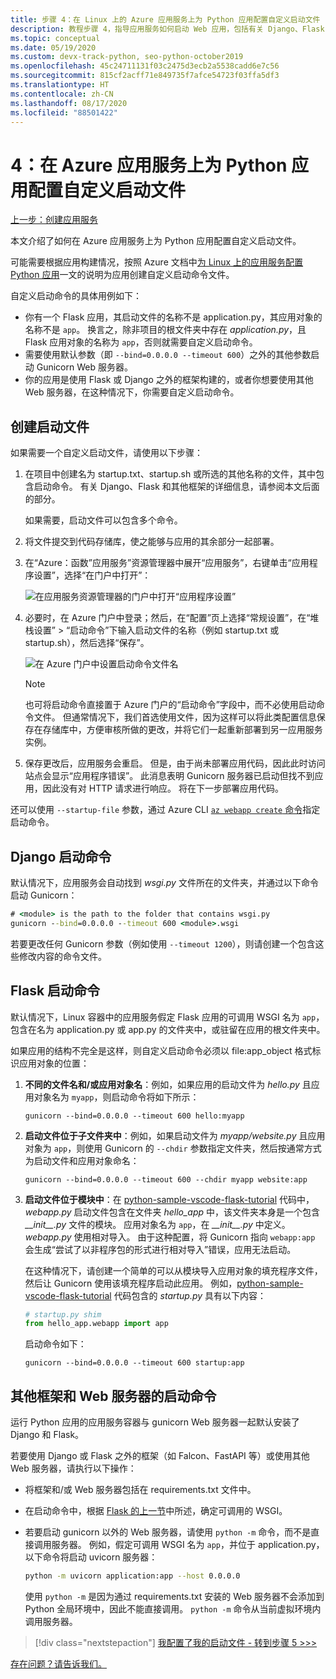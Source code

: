 ```yaml
---
title: 步骤 4：在 Linux 上的 Azure 应用服务上为 Python 应用配置自定义启动文件
description: 教程步骤 4，指导应用服务如何启动 Web 应用，包括有关 Django、Flask 和其他框架的特定说明。
ms.topic: conceptual
ms.date: 05/19/2020
ms.custom: devx-track-python, seo-python-october2019
ms.openlocfilehash: 45c24711131f03c2475d3ecb2a5538cadd6e7c56
ms.sourcegitcommit: 815cf2acff71e849735f7afce54723f03ffa5df3
ms.translationtype: HT
ms.contentlocale: zh-CN
ms.lasthandoff: 08/17/2020
ms.locfileid: "88501422"
---
```

# <a name="4-configure-a-custom-startup-file-for-python-apps-on-azure-app-service"></a>4：在 Azure 应用服务上为 Python 应用配置自定义启动文件

[上一步：创建应用服务](tutorial-deploy-app-service-on-linux-03.md)

本文介绍了如何在 Azure 应用服务上为 Python 应用配置自定义启动文件。

可能需要根据应用构建情况，按照 Azure 文档中[为 Linux 上的应用服务配置 Python 应用](/azure/app-service/configure-language-python)一文的说明为应用创建自定义启动命令文件。

自定义启动命令的具体用例如下：

- 你有一个 Flask 应用，其启动文件的名称不是 application.py，其应用对象的名称不是 `app`。 换言之，除非项目的根文件夹中存在 *application.py*，且 Flask 应用对象的名称为 `app`，否则就需要自定义启动命令。
- 需要使用默认参数（即 `--bind=0.0.0.0 --timeout 600`）之外的其他参数启动 Gunicorn Web 服务器。
- 你的应用是使用 Flask 或 Django 之外的框架构建的，或者你想要使用其他 Web 服务器，在这种情况下，你需要自定义启动命令。

## <a name="create-a-startup-file"></a>创建启动文件

如果需要一个自定义启动文件，请使用以下步骤：

1. 在项目中创建名为 startup.txt、startup.sh 或所选的其他名称的文件，其中包含启动命令。 有关 Django、Flask 和其他框架的详细信息，请参阅本文后面的部分。

    如果需要，启动文件可以包含多个命令。

1. 将文件提交到代码存储库，使之能够与应用的其余部分一起部署。

1. 在“Azure：函数”应用服务”资源管理器中展开“应用服务”，右键单击“应用程序设置”，选择“在门户中打开”： 

    ![在应用服务资源管理器的门户中打开“应用程序设置”](media/deploy-azure/open-application-settings-in-portal-for-app-service.png)

1. 必要时，在 Azure 门户中登录；然后，在“配置”页上选择“常规设置”，在“堆栈设置” > “启动命令”下输入启动文件的名称（例如 startup.txt 或 startup.sh），然后选择“保存”。

    ![在 Azure 门户中设置启动命令文件名](media/deploy-azure/enter-startup-file-for-app-service-in-the-azure-portal.png)

    > [!NOTE]
    > 也可将启动命令直接置于 Azure 门户的“启动命令”字段中，而不必使用启动命令文件。 但通常情况下，我们首选使用文件，因为这样可以将此类配置信息保存在存储库中，方便审核所做的更改，并将它们一起重新部署到另一应用服务实例。

1. 保存更改后，应用服务会重启。 但是，由于尚未部署应用代码，因此此时访问站点会显示“应用程序错误”。 此消息表明 Gunicorn 服务器已启动但找不到应用，因此没有对 HTTP 请求进行响应。 将在下一步部署应用代码。

还可以使用 `--startup-file` 参数，通过 Azure CLI [`az webapp create` 命令](/cli/azure/webapp?view=azure-cli-latest#az-webapp-create)指定启动命令。

## <a name="django-startup-commands"></a>Django 启动命令

默认情况下，应用服务会自动找到 *wsgi.py* 文件所在的文件夹，并通过以下命令启动 Gunicorn：

```cmd
# <module> is the path to the folder that contains wsgi.py
gunicorn --bind=0.0.0.0 --timeout 600 <module>.wsgi
```

若要更改任何 Gunicorn 参数（例如使用 `--timeout 1200`），则请创建一个包含这些修改内容的命令文件。

## <a name="flask-startup-commands"></a>Flask 启动命令

默认情况下，Linux 容器中的应用服务假定 Flask 应用的可调用 WSGI 名为 `app`，包含在名为 application.py 或 app.py 的文件夹中，或驻留在应用的根文件夹中。

如果应用的结构不完全是这样，则自定义启动命令必须以 file:app_object 格式标识应用对象的位置：

1. **不同的文件名和/或应用对象名**：例如，如果应用的启动文件为 *hello.py* 且应用对象名为 `myapp`，则启动命令将如下所示：

    ```text
    gunicorn --bind=0.0.0.0 --timeout 600 hello:myapp
    ```

1. **启动文件位于子文件夹中**：例如，如果启动文件为 *myapp/website.py* 且应用对象为 `app`，则使用 Gunicorn 的 `--chdir` 参数指定文件夹，然后按通常方式为启动文件和应用对象命名：

    ```text
    gunicorn --bind=0.0.0.0 --timeout 600 --chdir myapp website:app
    ```

1. **启动文件位于模块中**：在 [python-sample-vscode-flask-tutorial](https://github.com/Microsoft/python-sample-vscode-flask-tutorial) 代码中，*webapp.py* 启动文件包含在文件夹 *hello_app* 中，该文件夹本身是一个包含 *\_\_init\_\_.py* 文件的模块。 应用对象名为 `app`，在 *\_\_init\_\_.py* 中定义。*webapp.py* 使用相对导入。 由于这种配置，将 Gunicorn 指向 `webapp:app` 会生成“尝试了以非程序包的形式进行相对导入”错误，应用无法启动。

    在这种情况下，请创建一个简单的可以从模块导入应用对象的填充程序文件，然后让 Gunicorn 使用该填充程序启动此应用。 例如，[python-sample-vscode-flask-tutorial](https://github.com/Microsoft/python-sample-vscode-flask-tutorial) 代码包含的 *startup.py* 具有以下内容：

    ```python
    # startup.py shim
    from hello_app.webapp import app
    ```

    启动命令如下：

    ```text
    gunicorn --bind=0.0.0.0 --timeout 600 startup:app
    ```

## <a name="startup-commands-for-other-frameworks-and-web-servers"></a>其他框架和 Web 服务器的启动命令

运行 Python 应用的应用服务容器与 gunicorn Web 服务器一起默认安装了 Django 和 Flask。

若要使用 Django 或 Flask 之外的框架（如 Falcon、FastAPI 等）或使用其他 Web 服务器，请执行以下操作：

- 将框架和/或 Web 服务器包括在 requirements.txt 文件中。
- 在启动命令中，根据 [Flask 的上一节](#flask-startup-commands)中所述，确定可调用的 WSGI。
- 若要启动 gunicorn 以外的 Web 服务器，请使用 `python -m` 命令，而不是直接调用服务器。 例如，假定可调用 WSGI 名为 `app`，并位于 application.py，以下命令将启动 uvicorn 服务器：

    ```sh
    python -m uvicorn application:app --host 0.0.0.0
    ```

    使用 `python -m` 是因为通过 requirements.txt 安装的 Web 服务器不会添加到 Python 全局环境中，因此不能直接调用。 `python -m` 命令从当前虚拟环境内调用服务器。

> [!div class="nextstepaction"]
> [我配置了我的启动文件 - 转到步骤 5 >>>](tutorial-deploy-app-service-on-linux-05.md)

[存在问题？请告诉我们。](https://aka.ms/FlaskVSCQuickstartHelp)
